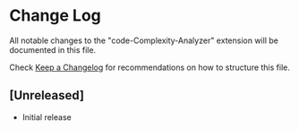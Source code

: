 # Change Log

All notable changes to the "code-Complexity-Analyzer" extension will be documented in this file.

Check [Keep a Changelog](http://keepachangelog.com/) for recommendations on how to structure this file.

## [Unreleased]

- Initial release